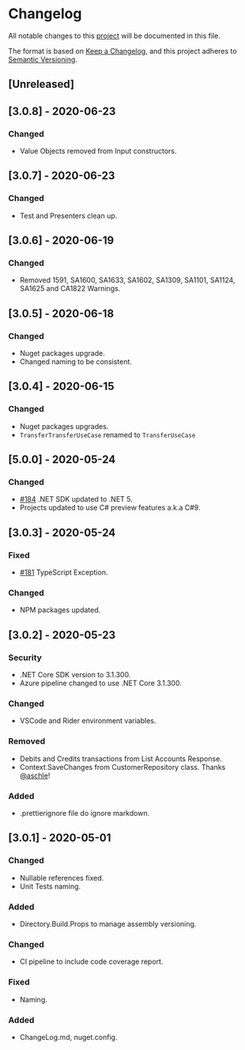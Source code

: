 # Changelog

All notable changes to this [project](README.md) will be documented in this file.

The format is based on [Keep a Changelog](https://keepachangelog.com/en/1.0.0/),
and this project adheres to [Semantic Versioning](https://semver.org/spec/v2.0.0.html).

## [Unreleased]

## [3.0.8] - 2020-06-23

### Changed

- Value Objects removed from Input constructors.

## [3.0.7] - 2020-06-23

### Changed

- Test and Presenters clean up.

## [3.0.6] - 2020-06-19

### Changed

- Removed 1591, SA1600, SA1633, SA1602, SA1309, SA1101, SA1124, SA1625 and CA1822 Warnings.

## [3.0.5] - 2020-06-18

### Changed

- Nuget packages upgrade.
- Changed naming to be consistent.

## [3.0.4] - 2020-06-15

### Changed

- Nuget packages upgrades.
- `TransferTransferUseCase` renamed to `TransferUseCase`

## [5.0.0] - 2020-05-24

### Changed

- [#184](https://github.com/ivanpaulovich/clean-architecture-manga/issues/184) .NET SDK updated to .NET 5.
- Projects updated to use C# preview features a.k.a C#9.

## [3.0.3] - 2020-05-24

### Fixed

- [#181](https://github.com/ivanpaulovich/clean-architecture-manga/issues/181) TypeScript Exception.

### Changed

- NPM packages updated.

## [3.0.2] - 2020-05-23

### Security

- .NET Core SDK version to 3.1.300.
- Azure pipeline changed to use .NET Core 3.1.300.

### Changed

- VSCode and Rider environment variables.

### Removed

- Debits and Credits transactions from List Accounts Response.
- Context.SaveChanges from CustomerRepository class. Thanks [@aschle](https://github.com/raschle)!

### Added

- .prettierignore file do ignore markdown.

## [3.0.1] - 2020-05-01

### Changed

- Nullable references fixed.
- Unit Tests naming.

### Added

- Directory.Build.Props to manage assembly versioning.

### Changed

- CI pipeline to include code coverage report.

### Fixed

- Naming.

### Added

- ChangeLog.md, nuget.config.
